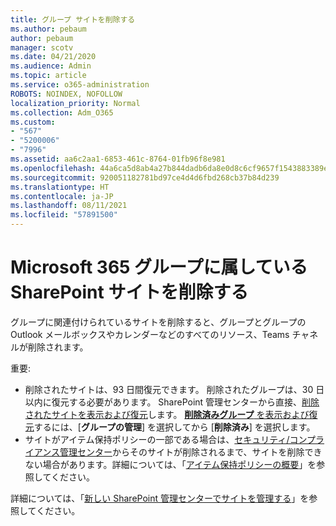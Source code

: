 ```yaml
---
title: グループ サイトを削除する
ms.author: pebaum
author: pebaum
manager: scotv
ms.date: 04/21/2020
ms.audience: Admin
ms.topic: article
ms.service: o365-administration
ROBOTS: NOINDEX, NOFOLLOW
localization_priority: Normal
ms.collection: Adm_O365
ms.custom:
- "567"
- "5200006"
- "7996"
ms.assetid: aa6c2aa1-6853-461c-8764-01fb96f8e981
ms.openlocfilehash: 44a6ca5d8ab4a27b844dadb6da8e0d8c6cf9657f1543883389eee6e7d743a930
ms.sourcegitcommit: 920051182781bd97ce4d4d6fbd268cb37b84d239
ms.translationtype: HT
ms.contentlocale: ja-JP
ms.lasthandoff: 08/11/2021
ms.locfileid: "57891500"
---
```

# <a name="delete-a-sharepoint-site-that-belongs-to-a-microsoft-365-group"></a>Microsoft 365 グループに属している SharePoint サイトを削除する

グループに関連付けられているサイトを削除すると、グループとグループの Outlook メールボックスやカレンダーなどのすべてのリソース、Teams チャネルが削除されます。
  
重要:

- 削除されたサイトは、93 日間復元できます。 削除されたグループは、30 日以内に復元する必要があります。 SharePoint 管理センターから直接、[削除されたサイトを表示および復元](https://admin.microsoft.com/sharepoint?page=recyclebin&modern=true)します。 [**削除済みグループ** を表示および復元](https://admin.microsoft.com/Adminportal/Home?source=applauncher#/deletedgroups)するには、[**グループの管理**] を選択してから [**削除済み**] を選択します。
- サイトがアイテム保持ポリシーの一部である場合は、[セキュリティ/コンプライアンス管理センター](https://protection.office.com/?rfr=AdminCenter#/retention)からそのサイトが削除されるまで、サイトを削除できない場合があります。詳細については、「[アイテム保持ポリシーの概要](https://docs.microsoft.com/microsoft-365/compliance/retention-policies)」を参照してください。
  
詳細については、「[新しい SharePoint 管理センターでサイトを管理する](https://docs.microsoft.com/sharepoint/manage-sites-in-new-admin-center)」を参照してください。
